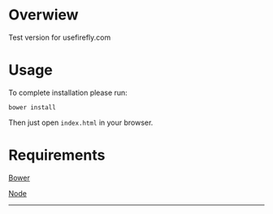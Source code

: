 Overwiew
=========
Test version for usefirefly.com

Usage
=====
To complete installation please run:
    
    bower install

Then just open `index.html` in your browser.

Requirements
============
[Bower](http://bower.io/)

[Node](http://nodejs.org/)

---


